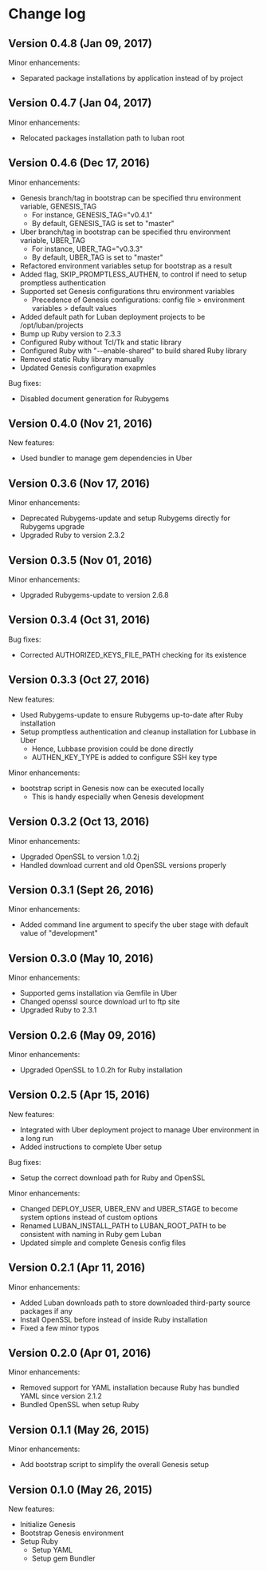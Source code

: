 # Change log

## Version 0.4.8 (Jan 09, 2017)

Minor enhancements:
  * Separated package installations by application instead of by project

## Version 0.4.7 (Jan 04, 2017)

Minor enhancements:
  * Relocated packages installation path to luban root

## Version 0.4.6 (Dec 17, 2016)

Minor enhancements:
  * Genesis branch/tag in bootstrap can be specified thru environment variable, GENESIS_TAG
    * For instance, GENESIS_TAG="v0.4.1"
    * By default, GENESIS_TAG is set to "master"
  * Uber branch/tag in bootstrap can be specified thru environment variable, UBER_TAG
    * For instance, UBER_TAG="v0.3.3"
    * By default, UBER_TAG is set to "master"
  * Refactored environment variables setup for bootstrap as a result
  * Added flag, SKIP_PROMPTLESS_AUTHEN, to control if need to setup promptless authentication
  * Supported set Genesis configurations thru environment variables
    * Precedence of Genesis configurations: config file > environment variables > default values
  * Added default path for Luban deployment projects to be /opt/luban/projects
  * Bump up Ruby version to 2.3.3
  * Configured Ruby without Tcl/Tk and static library
  * Configured Ruby with "--enable-shared" to build shared Ruby library
  * Removed static Ruby library manually
  * Updated Genesis configuration exapmles

Bug fixes:
  * Disabled document generation for Rubygems

## Version 0.4.0 (Nov 21, 2016)

New features:
  * Used bundler to manage gem dependencies in Uber

## Version 0.3.6 (Nov 17, 2016)

Minor enhancements:
  * Deprecated Rubygems-update and setup Rubygems directly for Rubygems upgrade
  * Upgraded Ruby to version 2.3.2

## Version 0.3.5 (Nov 01, 2016)

Minor enhancements:
  * Upgraded Rubygems-update to version 2.6.8

## Version 0.3.4 (Oct 31, 2016)

Bug fixes:
  * Corrected AUTHORIZED_KEYS_FILE_PATH checking for its existence

## Version 0.3.3 (Oct 27, 2016)

New features:
  * Used Rubygems-update to ensure Rubygems up-to-date after Ruby installation
  * Setup promptless authentication and cleanup installation for Lubbase in Uber
    * Hence, Lubbase provision could be done directly
    * AUTHEN_KEY_TYPE is added to configure SSH key type

Minor enhancements:
  * bootstrap script in Genesis now can be executed locally
    * This is handy especially when Genesis development

## Version 0.3.2 (Oct 13, 2016)

Minor enhancements:
  * Upgraded OpenSSL to version 1.0.2j
  * Handled download current and old OpenSSL versions properly

## Version 0.3.1 (Sept 26, 2016)

Minor enhancements:
  * Added command line argument to specify the uber stage with default value of "development"

## Version 0.3.0 (May 10, 2016)

Minor enhancements: 
  * Supported gems installation via Gemfile in Uber
  * Changed openssl source download url to ftp site
  * Upgraded Ruby to 2.3.1

## Version 0.2.6 (May 09, 2016)

Minor enhancements:
  * Upgraded OpenSSL to 1.0.2h for Ruby installation

## Version 0.2.5 (Apr 15, 2016)

New features:
  * Integrated with Uber deployment project to manage Uber environment in a long run
  * Added instructions to complete Uber setup

Bug fixes:
  * Setup the correct download path for Ruby and OpenSSL

Minor enhancements:
  * Changed DEPLOY_USER, UBER_ENV and UBER_STAGE to become system options instead of custom options
  * Renamed LUBAN_INSTALL_PATH to LUBAN_ROOT_PATH to be consistent with naming in Ruby gem Luban
  * Updated simple and complete Genesis config files


## Version 0.2.1 (Apr 11, 2016)

Minor enhancements:
  * Added Luban downloads path to store downloaded third-party source packages if any
  * Install OpenSSL before instead of inside Ruby installation
  * Fixed a few minor typos

## Version 0.2.0 (Apr 01, 2016)

Minor enhancements:
  * Removed support for YAML installation because Ruby has bundled YAML since version 2.1.2
  * Bundled OpenSSL when setup Ruby

## Version 0.1.1 (May 26, 2015)

Minor enhancements:
  * Add bootstrap script to simplify the overall Genesis setup

## Version 0.1.0 (May 26, 2015)

New features:
  * Initialize Genesis
  * Bootstrap Genesis environment
  * Setup Ruby
    * Setup YAML
    * Setup gem Bundler
